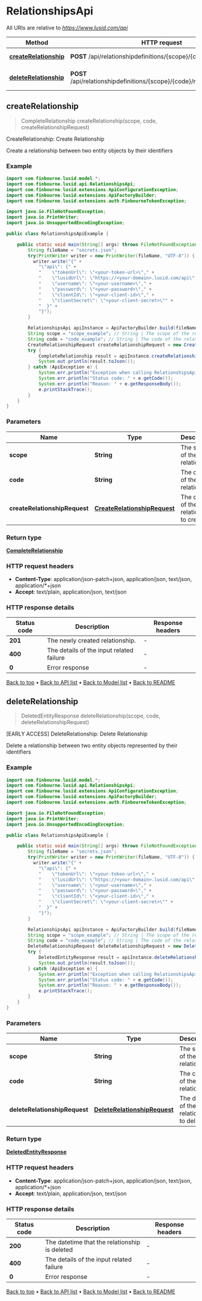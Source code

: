 # RelationshipsApi

All URIs are relative to *https://www.lusid.com/api*

| Method | HTTP request | Description |
|------------- | ------------- | -------------|
| [**createRelationship**](RelationshipsApi.md#createRelationship) | **POST** /api/relationshipdefinitions/{scope}/{code}/relationships | CreateRelationship: Create Relationship |
| [**deleteRelationship**](RelationshipsApi.md#deleteRelationship) | **POST** /api/relationshipdefinitions/{scope}/{code}/relationships/$delete | [EARLY ACCESS] DeleteRelationship: Delete Relationship |



## createRelationship

> CompleteRelationship createRelationship(scope, code, createRelationshipRequest)

CreateRelationship: Create Relationship

Create a relationship between two entity objects by their identifiers

### Example

```java
import com.finbourne.lusid.model.*;
import com.finbourne.lusid.api.RelationshipsApi;
import com.finbourne.lusid.extensions.ApiConfigurationException;
import com.finbourne.lusid.extensions.ApiFactoryBuilder;
import com.finbourne.lusid.extensions.auth.FinbourneTokenException;

import java.io.FileNotFoundException;
import java.io.PrintWriter;
import java.io.UnsupportedEncodingException;

public class RelationshipsApiExample {

    public static void main(String[] args) throws FileNotFoundException, UnsupportedEncodingException, ApiConfigurationException, FinbourneTokenException {
        String fileName = "secrets.json";
        try(PrintWriter writer = new PrintWriter(fileName, "UTF-8")) {
          writer.write("{" +
            "\"api\": {" +
            "    \"tokenUrl\": \"<your-token-url>\"," +
            "    \"lusidUrl\": \"https://<your-domain>.lusid.com/api\"," +
            "    \"username\": \"<your-username>\"," +
            "    \"password\": \"<your-password>\"," +
            "    \"clientId\": \"<your-client-id>\"," +
            "    \"clientSecret\": \"<your-client-secret>\"" +
            "  }" +
            "}");
        }

        RelationshipsApi apiInstance = ApiFactoryBuilder.build(fileName).build(RelationshipsApi.class);
        String scope = "scope_example"; // String | The scope of the relationship
        String code = "code_example"; // String | The code of the relationship
        CreateRelationshipRequest createRelationshipRequest = new CreateRelationshipRequest(); // CreateRelationshipRequest | The details of the relationship to create.
        try {
            CompleteRelationship result = apiInstance.createRelationship(scope, code, createRelationshipRequest).execute();
            System.out.println(result.toJson());
        } catch (ApiException e) {
            System.err.println("Exception when calling RelationshipsApi#createRelationship");
            System.err.println("Status code: " + e.getCode());
            System.err.println("Reason: " + e.getResponseBody());
            e.printStackTrace();
        }
    }
}
```

### Parameters


| Name | Type | Description  | Notes |
|------------- | ------------- | ------------- | -------------|
| **scope** | **String**| The scope of the relationship | |
| **code** | **String**| The code of the relationship | |
| **createRelationshipRequest** | [**CreateRelationshipRequest**](CreateRelationshipRequest.md)| The details of the relationship to create. | |

### Return type

[**CompleteRelationship**](CompleteRelationship.md)

### HTTP request headers

- **Content-Type**: application/json-patch+json, application/json, text/json, application/*+json
- **Accept**: text/plain, application/json, text/json


### HTTP response details
| Status code | Description | Response headers |
|-------------|-------------|------------------|
| **201** | The newly created relationship. |  -  |
| **400** | The details of the input related failure |  -  |
| **0** | Error response |  -  |

[Back to top](#) &#8226; [Back to API list](../README.md#documentation-for-api-endpoints) &#8226; [Back to Model list](../README.md#documentation-for-models) &#8226; [Back to README](../README.md)


## deleteRelationship

> DeletedEntityResponse deleteRelationship(scope, code, deleteRelationshipRequest)

[EARLY ACCESS] DeleteRelationship: Delete Relationship

Delete a relationship between two entity objects represented by their identifiers

### Example

```java
import com.finbourne.lusid.model.*;
import com.finbourne.lusid.api.RelationshipsApi;
import com.finbourne.lusid.extensions.ApiConfigurationException;
import com.finbourne.lusid.extensions.ApiFactoryBuilder;
import com.finbourne.lusid.extensions.auth.FinbourneTokenException;

import java.io.FileNotFoundException;
import java.io.PrintWriter;
import java.io.UnsupportedEncodingException;

public class RelationshipsApiExample {

    public static void main(String[] args) throws FileNotFoundException, UnsupportedEncodingException, ApiConfigurationException, FinbourneTokenException {
        String fileName = "secrets.json";
        try(PrintWriter writer = new PrintWriter(fileName, "UTF-8")) {
          writer.write("{" +
            "\"api\": {" +
            "    \"tokenUrl\": \"<your-token-url>\"," +
            "    \"lusidUrl\": \"https://<your-domain>.lusid.com/api\"," +
            "    \"username\": \"<your-username>\"," +
            "    \"password\": \"<your-password>\"," +
            "    \"clientId\": \"<your-client-id>\"," +
            "    \"clientSecret\": \"<your-client-secret>\"" +
            "  }" +
            "}");
        }

        RelationshipsApi apiInstance = ApiFactoryBuilder.build(fileName).build(RelationshipsApi.class);
        String scope = "scope_example"; // String | The scope of the relationship
        String code = "code_example"; // String | The code of the relationship
        DeleteRelationshipRequest deleteRelationshipRequest = new DeleteRelationshipRequest(); // DeleteRelationshipRequest | The details of the relationship to delete.
        try {
            DeletedEntityResponse result = apiInstance.deleteRelationship(scope, code, deleteRelationshipRequest).execute();
            System.out.println(result.toJson());
        } catch (ApiException e) {
            System.err.println("Exception when calling RelationshipsApi#deleteRelationship");
            System.err.println("Status code: " + e.getCode());
            System.err.println("Reason: " + e.getResponseBody());
            e.printStackTrace();
        }
    }
}
```

### Parameters


| Name | Type | Description  | Notes |
|------------- | ------------- | ------------- | -------------|
| **scope** | **String**| The scope of the relationship | |
| **code** | **String**| The code of the relationship | |
| **deleteRelationshipRequest** | [**DeleteRelationshipRequest**](DeleteRelationshipRequest.md)| The details of the relationship to delete. | |

### Return type

[**DeletedEntityResponse**](DeletedEntityResponse.md)

### HTTP request headers

- **Content-Type**: application/json-patch+json, application/json, text/json, application/*+json
- **Accept**: text/plain, application/json, text/json


### HTTP response details
| Status code | Description | Response headers |
|-------------|-------------|------------------|
| **200** | The datetime that the relationship is deleted |  -  |
| **400** | The details of the input related failure |  -  |
| **0** | Error response |  -  |

[Back to top](#) &#8226; [Back to API list](../README.md#documentation-for-api-endpoints) &#8226; [Back to Model list](../README.md#documentation-for-models) &#8226; [Back to README](../README.md)

